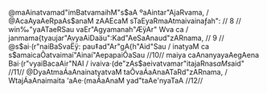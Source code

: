 @maAinatvamad"imBatvamaihM"s$aA ºaAintar"AjaRvama, /
@AcaAyaAeRpaAs$anaM zAAEcaM sTaEyaRmaAtmaivainaƒah": // 8 //
win‰"yaATaeRSau vaEr"Agyamanah"ÆÿAr" Wva ca /
janmama{tyaujar"AvyaAiDaäu":Kad"AeSaAnaud"zARnama, // 9 //
@s$ai·(r"naiBaSvaËÿ: pau‡ad"Ar"gA{h"Aid"Sau /
inatyaM ca s$amaicaÔatvaimaí"Ainaí"AepapaiÔaSau //10//
maiya caAnanyayaAegAena Bai·(r"vyaiBacaAir"NAI /
ivaiva·(de"zAs$aeivatvamar"itajaRnas$aMs$aid" //11//
@DyaAtmaÁaAnainatyatvaM taÔvaÁaAnaATaRd"zARnama, /
WtajÁaAnaimaita ‘aAe·(maÁaAnaM yad"taAe'nyaTaA //12//